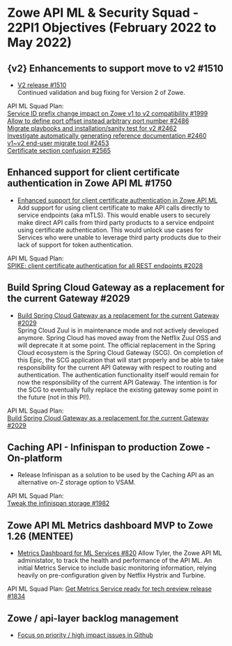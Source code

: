 # Zowe API ML & Security Squad - 22PI1 Objectives (February 2022 to May 2022)


## {v2} Enhancements to support move to v2 #1510

* [V2 release #1510](https://github.com/zowe/api-layer/issues/1510)  
Continued validation and bug fixing for Version 2 of Zowe.

API ML Squad Plan:  
[Service ID prefix change impact on Zowe v1 to v2 compatibility #1999](https://github.com/zowe/api-layer/issues/1999)  
[Allow to define port offset instead arbitrary port number #2486](https://github.com/zowe/zowe-install-packaging/issues/2486)  
[Migrate playbooks and installation/sanity test for v2 #2462](https://github.com/zowe/zowe-install-packaging/issues/2462)  
[Investigate automatically generating reference documentation #2460](https://github.com/zowe/zowe-install-packaging/issues/2460)  
[v1~v2 end-user migrate tool #2453](https://github.com/zowe/zowe-install-packaging/issues/2453)     
[Certificate section confusion #2565](https://github.com/zowe/zowe-install-packaging/issues/2565)    


## Enhanced support for client certificate authentication in Zowe API ML #1750

* [Enhanced support for client certificate authentication in Zowe API ML](https://github.com/zowe/api-layer/issues/1750)  
Add support for using client certificate to make API calls directly to service endpoints (aka mTLS). This would enable users to securely make direct API calls from third party products to a service endpoint using certificate authentication. This would unlock use cases for Services who were unable to leverage third party products due to their lack of support for token authentication.      

API ML Squad Plan:  
[SPIKE: client certificate authentication for all REST endpoints #2028](https://github.com/zowe/api-layer/issues/2028)        


## Build Spring Cloud Gateway as a replacement for the current Gateway #2029 

* [Build Spring Cloud Gateway as a replacement for the current Gateway #2029](https://github.com/zowe/api-layer/issues/2029)  
Spring Cloud Zuul is in maintenance mode and not actively developed anymore. Spring Cloud has moved away from the Netflix Zuul OSS and will deprecate it at some point. The official replacement in the Spring Cloud ecosystem is the Spring Cloud Gateway (SCG). On completion of this Epic, the SCG application that will start properly and be able to take responsibility for the current API Gateway with respect to routing and authentication. The authentication functionality itself would remain for now the responsibility of the current API Gateway. The intention is for the SCG to eventually fully replace the existing gateway some point in the future (not in this PI!).  

API ML Squad Plan:  
[Build Spring Cloud Gateway as a replacement for the current Gateway #2029](https://github.com/zowe/api-layer/issues/2029)    


## Caching API - Infinispan to production Zowe - On-platform  

* Release Infinispan as a solution to be used by the Caching API as an alternative on-Z storage option to VSAM. 

API ML Squad Plan:  
[Tweak the infinispan storage #1982](https://github.com/zowe/api-layer/issues/1982)    


## Zowe API ML Metrics dashboard MVP to Zowe 1.26 (MENTEE)

* [Metrics Dashboard for ML Services #820](https://github.com/zowe/api-layer/issues/820)
Allow Tyler, the Zowe API ML administator, to track the health and performance of the API ML.
An initial Metrics Service to include basic monitoring information, relying heavily on pre-configuration given by Netflix Hystrix and Turbine.

API ML Squad Plan:
[Get Metrics Service ready for tech preview release #1834](https://github.com/zowe/api-layer/issues/1834)   


## Zowe / api-layer backlog management

* [Focus on priority / high impact issues in Github](https://github.com/zowe/api-layer/labels/22PI1)
